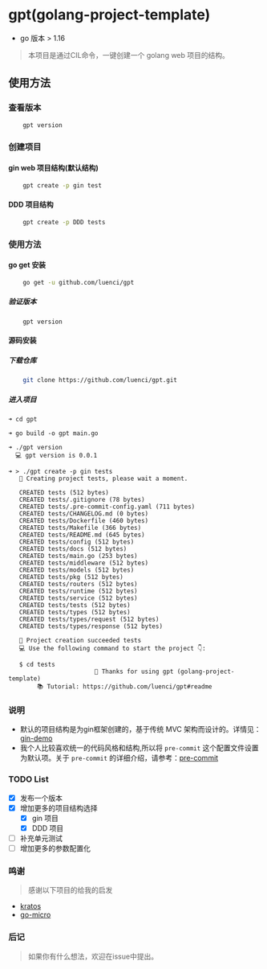 # gpt(golang-project-template)
- go 版本 > 1.16
> 本项目是通过CIL命令，一键创建一个 golang web 项目的结构。


## 使用方法

### 查看版本
```bash
    gpt version
```

### 创建项目

#### gin web 项目结构(默认结构)
```bash
    gpt create -p gin test
```

#### DDD 项目结构
```bash
    gpt create -p DDD tests
```

### 使用方法
#### go get 安装
```bash
    go get -u github.com/luenci/gpt
```

##### 验证版本
```shell
    gpt version
```

#### 源码安装
##### 下载仓库
```bash
    git clone https://github.com/luenci/gpt.git
```
##### 进入项目
```shell
➜ cd gpt

➜ go build -o gpt main.go

➜ ./gpt version
  💻 gpt version is 0.0.1

➜ > ./gpt create -p gin tests
   🚀 Creating project tests, please wait a moment.

   CREATED tests (512 bytes)
   CREATED tests/.gitignore (78 bytes)
   CREATED tests/.pre-commit-config.yaml (711 bytes)
   CREATED tests/CHANGELOG.md (0 bytes)
   CREATED tests/Dockerfile (460 bytes)
   CREATED tests/Makefile (366 bytes)
   CREATED tests/README.md (645 bytes)
   CREATED tests/config (512 bytes)
   CREATED tests/docs (512 bytes)
   CREATED tests/main.go (253 bytes)
   CREATED tests/middleware (512 bytes)
   CREATED tests/models (512 bytes)
   CREATED tests/pkg (512 bytes)
   CREATED tests/routers (512 bytes)
   CREATED tests/runtime (512 bytes)
   CREATED tests/service (512 bytes)
   CREATED tests/tests (512 bytes)
   CREATED tests/types (512 bytes)
   CREATED tests/types/request (512 bytes)
   CREATED tests/types/response (512 bytes)

   🍺 Project creation succeeded tests
   💻 Use the following command to start the project 👇:

   $ cd tests
                        🤝 Thanks for using gpt (golang-project-template)
        📚 Tutorial: https://github.com/luenci/gpt#readme

```

### 说明
- 默认的项目结构是为gin框架创建的，基于传统 MVC 架构而设计的。详情见：[gin-demo](https://github.com/Lucareful/gin-demo#readme)
- 我个人比较喜欢统一的代码风格和结构,所以将 `pre-commit` 这个配置文件设置为默认项。关于 `pre-commit` 的详细介绍，请参考：[pre-commit](https://pre-commit.com)

### TODO List
 - [x] 发布一个版本
 - [x] 增加更多的项目结构选择
   - [x] gin 项目
   - [x] DDD 项目
 - [ ] 补充单元测试
 - [ ] 增加更多的参数配置化

### 鸣谢
  > 感谢以下项目的给我的启发
  - [kratos](https://github.com/go-kratos/kratos)
  - [go-micro](https://github.com/asim/go-micro)

### 后记
  > 如果你有什么想法，欢迎在issue中提出。
